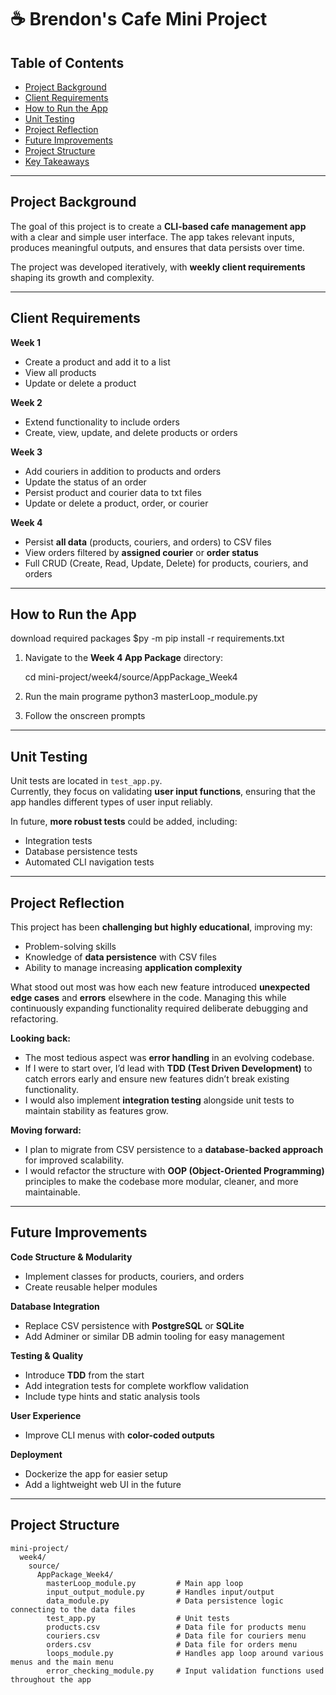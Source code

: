 # ☕ Brendon's Cafe Mini Project  

## Table of Contents  

- [Project Background](#-project-background)  
- [Client Requirements](#-client-requirements)  
- [How to Run the App](#️-how-to-run-the-app)  
- [Unit Testing](#-unit-testing)  
- [Project Reflection](#-project-reflection)  
- [Future Improvements](#-future-improvements)  
- [Project Structure](#-project-structure)  
- [Key Takeaways](#-key-takeaways)  

---

## Project Background  

The goal of this project is to create a **CLI-based cafe management app** with a clear and simple user interface. The app takes relevant inputs, produces meaningful outputs, and ensures that data persists over time.  

The project was developed iteratively, with **weekly client requirements** shaping its growth and complexity.  

---

## Client Requirements  

**Week 1**  
- Create a product and add it to a list  
- View all products  
- Update or delete a product  

**Week 2**  
- Extend functionality to include orders  
- Create, view, update, and delete products or orders  

**Week 3**  
- Add couriers in addition to products and orders  
- Update the status of an order  
- Persist product and courier data to txt files
- Update or delete a product, order, or courier  

**Week 4**  
- Persist **all data** (products, couriers, and orders) to CSV files  
- View orders filtered by **assigned courier** or **order status**  
- Full CRUD (Create, Read, Update, Delete) for products, couriers, and orders  

---

## How to Run the App  
download required packages
$py -m pip install -r requirements.txt

1. Navigate to the **Week 4 App Package** directory:  

   cd mini-project/week4/source/AppPackage_Week4
2. Run the main programe
   python3 masterLoop_module.py
3. Follow the onscreen prompts

---

## Unit Testing  

Unit tests are located in `test_app.py`.  
Currently, they focus on validating **user input functions**, ensuring that the app handles different types of user input reliably.  

In future, **more robust tests** could be added, including:  
- Integration tests  
- Database persistence tests  
- Automated CLI navigation tests  

---

## Project Reflection  

This project has been **challenging but highly educational**, improving my:  
- Problem-solving skills  
- Knowledge of **data persistence** with CSV files  
- Ability to manage increasing **application complexity**  

What stood out most was how each new feature introduced **unexpected edge cases** and **errors** elsewhere in the code. Managing this while continuously expanding functionality required deliberate debugging and refactoring.  

**Looking back:**  
- The most tedious aspect was **error handling** in an evolving codebase.  
- If I were to start over, I’d lead with **TDD (Test Driven Development)** to catch errors early and ensure new features didn’t break existing functionality.  
- I would also implement **integration testing** alongside unit tests to maintain stability as features grow.  

**Moving forward:**  
- I plan to migrate from CSV persistence to a **database-backed approach** for improved scalability.  
- I would refactor the structure with **OOP (Object-Oriented Programming)** principles to make the codebase more modular, cleaner, and more maintainable.  

---

## Future Improvements  

 **Code Structure & Modularity**  
- Implement classes for products, couriers, and orders  
- Create reusable helper modules  

 **Database Integration**  
- Replace CSV persistence with **PostgreSQL** or **SQLite**  
- Add Adminer or similar DB admin tooling for easy management  

 **Testing & Quality**  
- Introduce **TDD** from the start  
- Add integration tests for complete workflow validation  
- Include type hints and static analysis tools  

 **User Experience**  
- Improve CLI menus with **color-coded outputs**  

 **Deployment**  
- Dockerize the app for easier setup  
- Add a lightweight web UI in the future  

---
## Project Structure

```plaintext
mini-project/
  week4/
    source/
      AppPackage_Week4/
        masterLoop_module.py         # Main app loop
        input_output_module.py       # Handles input/output
        data_module.py               # Data persistence logic connecting to the data files
        test_app.py                  # Unit tests
        products.csv                 # Data file for products menu
        couriers.csv                 # Data file for couriers menu
        orders.csv                   # Data file for orders menu
        loops_module.py              # Handles app loop around various menus and the main menu
        error_checking_module.py     # Input validation functions used throughout the app

